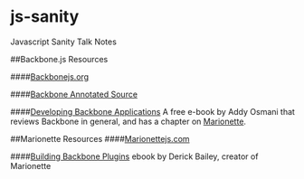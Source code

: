 js-sanity
=========

Javascript Sanity Talk Notes

##Backbone.js Resources

####[Backbonejs.org](http://backbonejs.org)

####[Backbone Annotated Source](http://backbonejs.org/docs/backbone.html)

####[Developing Backbone Applications](http://addyosmani.github.io/backbone-fundamentals/)
A free e-book by Addy Osmani that reviews Backbone in general, and has a chapter on [Marionette](http://addyosmani.github.io/backbone-fundamentals/#marionettejs-backbone.marionette).

##Marionette Resources
####[Marionettejs.com](http://marionettejs.com)

####[Building Backbone Plugins](https://leanpub.com/building-backbone-plugins) ebook by Derick Bailey, creator of Marionette

